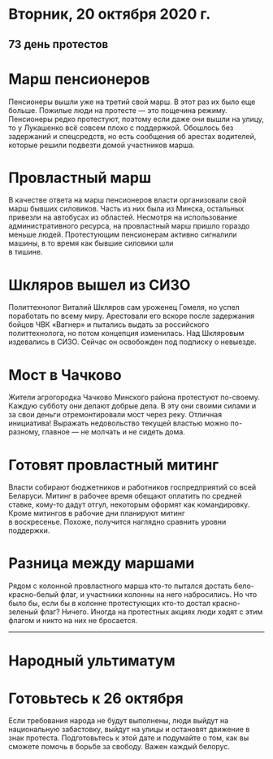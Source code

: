 # Вторник, 20 октября 2020 г.
## 73 день протестов



# Марш пенсионеров

Пенсионеры вышли уже на третий свой марш. В этот раз их было еще больше. Пожилые люди на протесте — это пощечина режиму. Пенсионеры редко протестуют, поэтому если даже они вышли на улицу, то у Лукашенко всё совсем плохо с поддержкой. Обошлось без задержаний и спецсредств, но есть сообщения об арестах водителей, которые решили подвезти домой участников марша.

# Провластный марш

В качестве ответа на марш пенсионеров власти организовали свой марш бывших силовиков. Часть из них была из Минска, остальных привезли на автобусах из областей. Несмотря на использование административного ресурса, на провластный марш пришло гораздо меньше людей. Протестующим пенсионерам активно сигналили машины, в то время как бывшие силовики шли   
в тишине.

# Шкляров вышел из СИЗО

Политтехнолог Виталий Шкляров сам уроженец Гомеля, но успел поработать по всему миру. Арестовали его вскоре после задержания бойцов ЧВК «Вагнер» и пытались выдать за российского политтехнолога, но потом концепция изменилась. Над Шкляровым издевались в СИЗО. Сейчас он освобожден под подписку о невыезде.

# Мост в Чачково

Жители агрогородка Чачково Минского района протестуют по-своему. Каждую субботу они делают добрые дела. В эту они своими силами и за свои деньги отремонтировали мост через реку. Отличная инициатива\! Выражать недовольство текущей властью можно по-разному, главное — не молчать и не сидеть дома.

# Готовят провластный митинг

Власти собирают бюджетников и работников госпредприятий со всей Беларуси. Митинг в рабочее время обещают оплатить по средней ставке, кому-то дадут отгул, некоторым оформят как командировку. Кроме митингов в рабочие дни планируют митинг   
в воскресенье. Похоже, получится наглядно сравнить уровни поддержки.

# Разница между маршами

Рядом с колонной провластного марша кто-то пытался достать бело-красно-белый флаг, и участники колонны на него набросились. Но что было бы, если бы в колонне протестующих кто-то достал красно-зеленый флаг? Ничего. Иногда на протестных акциях люди ходят с этим флагом и никто на них не бросается.

---

# Народный ультиматум

# Готовьтесь к 26 октября

Если требования народа не будут выполнены, люди выйдут на национальную забастовку, выйдут на улицы и остановят движение в знак протеста. Подготовьтесь к этой дате и подумайте о том, как вы сможете помочь в борьбе за свободу. Важен каждый белорус.
